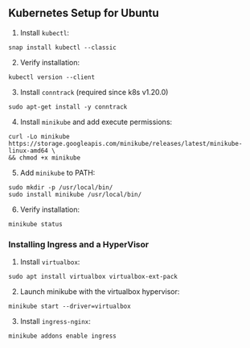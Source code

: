## Kubernetes Setup for Ubuntu

1. Install `kubectl`:
```
snap install kubectl --classic
```

2. Verify installation:
```
kubectl version --client
```

3. Install `conntrack` (required since k8s v1.20.0)
```
sudo apt-get install -y conntrack
```

4. Install `minikube` and add execute permissions:
```
curl -Lo minikube https://storage.googleapis.com/minikube/releases/latest/minikube-linux-amd64 \
&& chmod +x minikube
```

5. Add `minikube` to PATH:
```
sudo mkdir -p /usr/local/bin/
sudo install minikube /usr/local/bin/
```

6. Verify installation:
```
minikube status
```

### Installing Ingress and a HyperVisor

1. Install `virtualbox`:
```
sudo apt install virtualbox virtualbox-ext-pack
```

2. Launch minikube with the virtualbox hypervisor:
```
minikube start --driver=virtualbox
```

3. Install `ingress-nginx`:
```
minikube addons enable ingress
```
